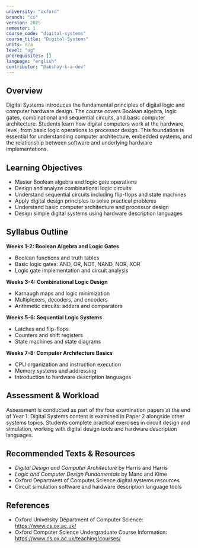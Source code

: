 ```yaml
---
university: "oxford"
branch: "cs"
version: 2025
semester: 1
course_code: "digital-systems"
course_title: "Digital-Systems"
units: n/a
level: "ug"
prerequisites: []
language: "english"
contributor: "@akshay-k-a-dev"
---
```


## Overview

Digital Systems introduces the fundamental principles of digital logic and computer hardware design. The course covers Boolean algebra, logic gates, combinational and sequential circuits, and basic computer architecture. Students learn how digital computers work at the hardware level, from basic logic operations to processor design. This foundation is essential for understanding computer architecture, embedded systems, and the relationship between software and underlying hardware implementations.

## Learning Objectives

- Master Boolean algebra and logic gate operations
- Design and analyze combinational logic circuits
- Understand sequential circuits including flip-flops and state machines
- Apply digital design principles to solve practical problems
- Understand basic computer architecture and processor design
- Design simple digital systems using hardware description languages

## Syllabus Outline

**Weeks 1-2: Boolean Algebra and Logic Gates**
- Boolean functions and truth tables
- Basic logic gates: AND, OR, NOT, NAND, NOR, XOR
- Logic gate implementation and circuit analysis

**Weeks 3-4: Combinational Logic Design**
- Karnaugh maps and logic minimization
- Multiplexers, decoders, and encoders
- Arithmetic circuits: adders and comparators

**Weeks 5-6: Sequential Logic Systems**
- Latches and flip-flops
- Counters and shift registers
- State machines and state diagrams

**Weeks 7-8: Computer Architecture Basics**
- CPU organization and instruction execution
- Memory systems and addressing
- Introduction to hardware description languages

## Assessment & Workload

Assessment is conducted as part of the four examination papers at the end of Year 1. Digital Systems content is examined in Paper 2 alongside other systems topics. Students complete practical exercises in circuit design and simulation, working with digital design tools and hardware description languages.

## Recommended Texts & Resources

- *Digital Design and Computer Architecture* by Harris and Harris
- *Logic and Computer Design Fundamentals* by Mano and Kime
- Oxford Department of Computer Science digital systems resources
- Circuit simulation software and hardware description language tools

## References

- Oxford University Department of Computer Science: https://www.cs.ox.ac.uk/
- Oxford Computer Science Undergraduate Course Information: https://www.cs.ox.ac.uk/teaching/courses/
